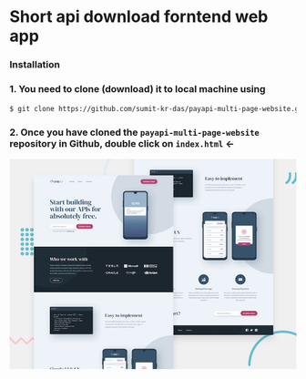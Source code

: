 # Short api download forntend web app



### Installation

### 1. You need to clone (download) it to local machine using

```sh
$ git clone https://github.com/sumit-kr-das/payapi-multi-page-website.git
```

### 2. Once you have cloned the `payapi-multi-page-website` repository in Github, double click on `index.html` <-


![Design preview for the PayAPI multi-page website coding challenge](./images/preview.jpg)
